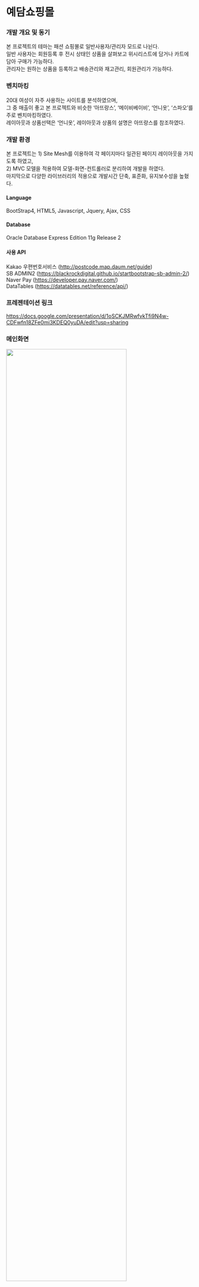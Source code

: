 # 예담쇼핑몰

### 개발 개요 및 동기
본 프로젝트의 테마는 패션 쇼핑몰로 일반사용자/관리자 모드로 나뉜다.  
일반 사용자는 회원등록 후 전시 상태인 상품을 살펴보고 위시리스트에 담거나 카트에 담아 구매가 가능하다.  
관리자는 원하는 상품을 등록하고 배송관리와 재고관리, 회원관리가 가능하다.


### 벤치마킹
20대 여성이 자주 사용하는 사이트를 분석하였으며,  
그 중 매출이 좋고 본 프로젝트와 비슷한 ‘아뜨랑스’, ‘메이비베이비’, ‘언니옷’, ‘스파오’를 주로 벤치마킹하였다.  
레이아웃과 상품선택은 ‘언니옷’, 레이아웃과 상품의 설명은 아뜨랑스를 참조하였다. 


### 개발 환경
 본 프로젝트는 1) Site Mesh를 이용하여 각 페이지마다 일관된 페이지 레이아웃을 가지도록 하였고,  
 2) MVC 모델을 적용하여 모델-화면-컨트롤러로 분리하여 개발을 하였다.  
 마지막으로 다양한 라이브러리의 적용으로 개발시간 단축, 표준화, 유지보수성을 높혔다.  
 
 #### Language
 BootStrap4, HTML5, Javascript, Jquery, Ajax, CSS
 #### Database
 Oracle Database Express Edition 11g Release 2
 
#### 사용 API
Kakao 우편번호서비스 (http://postcode.map.daum.net/guide)  
SB ADMIN2 (https://blackrockdigital.github.io/startbootstrap-sb-admin-2/)  
Naver Pay (https://developer.pay.naver.com/)  
DataTables (https://datatables.net/reference/api/)  

### 프레젠테이션 링크
https://docs.google.com/presentation/d/1oSCKJMRwfvkTfi9N4w-CDFwfn18ZFe0mi3KDEQ0yuDA/edit?usp=sharing

### 메인화면
<div>
<img width="80%" src="https://user-images.githubusercontent.com/53467957/72683929-76b7bf80-3b1f-11ea-9a40-e9218bb377a2.png">
</div>


